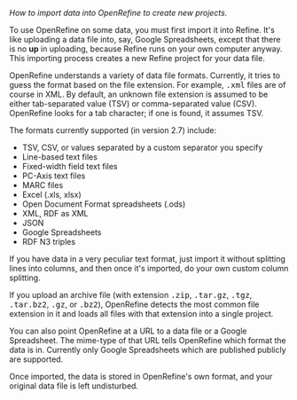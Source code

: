 _How to import data into OpenRefine to create new projects._

To use OpenRefine on some data, you must first import it into Refine. It's like uploading a data file into, say, Google Spreadsheets, except that there is no **up** in uploading, because Refine runs on your own computer anyway. This importing process creates a new Refine project for your data file.

OpenRefine understands a variety of data file formats. Currently, it tries to guess the format based on the file extension. For example, <tt>.xml</tt> files are of course in XML. By default, an unknown file extension is assumed to be either tab-separated value (TSV) or comma-separated value (CSV). OpenRefine looks for a tab character; if one is found, it assumes TSV.

The formats currently supported (in version 2.7) include:

- TSV, CSV, or values separated by a custom separator you specify
- Line-based text files
- Fixed-width field text files
- PC-Axis text files
- MARC files
- Excel (.xls, xlsx)
- Open Document Format spreadsheets (.ods)
- XML, RDF as XML
- JSON
- Google Spreadsheets
- RDF N3 triples

If you have data in a very peculiar text format, just import it without splitting lines into columns, and then once it's imported, do your own custom column splitting.

If you upload an archive file (with extension <tt>.zip</tt>, <tt>.tar.gz</tt>, <tt>.tgz</tt>, <tt>.tar.bz2</tt>, <tt>.gz</tt>, or <tt>.bz2</tt>), OpenRefine detects the most common file extension in it and loads all files with that extension into a single project.

You can also point OpenRefine at a URL to a data file or a Google Spreadsheet. The mime-type of that URL tells OpenRefine which format the data is in. Currently only Google Spreadsheets which are published publicly are supported.

Once imported, the data is stored in OpenRefine's own format, and your original data file is left undisturbed.

